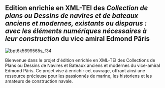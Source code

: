 ## Edition enrichie en XML-TEI des *Collection de plans ou Dessins de navires et de bateaux anciens et modernes, existants ou disparus : avec les éléments numériques nécessaires à leur construction* du vice amiral Edmond Pâris

![bpt6k5699565s_f34](bpt6k5699565s_f34.jpg)

Bienvenue dans le projet d'édition enrichie en XML-TEI des Collections de Plans ou Dessins de Navires et Bateaux anciens et modernes du vice-amiral Edmond Pâris. Ce projet vise à enrichir cet ouvrage, offrant ainsi une ressource précieuse pour les passionnés de marine, les historiens et les amateurs de construction navale.

